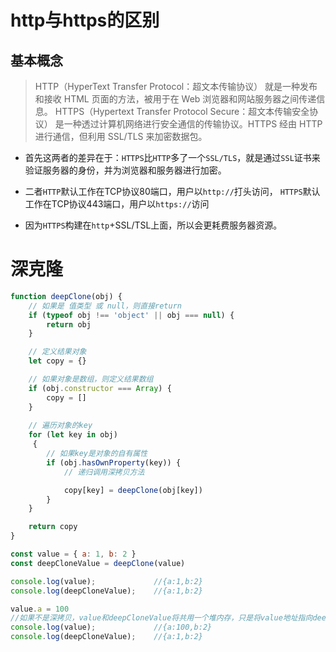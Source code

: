 # http与https的区别
## 基本概念
> HTTP（HyperText Transfer Protocol：超文本传输协议）
就是一种发布和接收 HTML 页面的方法，被用于在 Web 浏览器和网站服务器之间传递信息。
HTTPS（Hypertext Transfer Protocol Secure：超文本传输安全协议）
是一种透过计算机网络进行安全通信的传输协议。HTTPS 经由 HTTP 进行通信，但利用 SSL/TLS 来加密数据包。

- 首先这两者的差异在于：`HTTPS`比`HTTP`多了一个`SSL/TLS`，就是通过`SSL`证书来验证服务器的身份，并为浏览器和服务器进行加密。

- 二者`HTTP`默认工作在TCP协议80端口，用户以`http://`打头访问， `HTTPS`默认工作在TCP协议443端口，用户以`https://`访问

- 因为`HTTPS`构建在`http`+SSL/TSL上面，所以会更耗费服务器资源。

# 深克隆
```js
function deepClone(obj) {
    // 如果是 值类型 或 null，则直接return
    if (typeof obj !== 'object' || obj === null) {
        return obj
    }

    // 定义结果对象
    let copy = {}

    // 如果对象是数组，则定义结果数组
    if (obj.constructor === Array) {
        copy = []
    }
  
    // 遍历对象的key
    for (let key in obj)
     {
        // 如果key是对象的自有属性
        if (obj.hasOwnProperty(key)) {
            // 递归调用深拷贝方法

            copy[key] = deepClone(obj[key])
        }
    }

    return copy
}

const value = { a: 1, b: 2 }
const deepCloneValue = deepClone(value)

console.log(value);             //{a:1,b:2}
console.log(deepCloneValue);    //{a:1,b:2}

value.a = 100
//如果不是深拷贝，value和deepCloneValue将共用一个堆内存，只是将value地址指向deepCloneValue
console.log(value);             //{a:100,b:2}
console.log(deepCloneValue);    //{a:1,b:2}
```